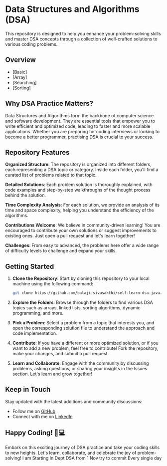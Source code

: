 # Data Structures and Algorithms (DSA)

This repository is designed to help you enhance your problem-solving skills and master DSA concepts through a collection of well-crafted solutions to various coding problems.
## Overview
- [Basic]
- [Array]
- [Searching]
- [Sorting]
## Why DSA Practice Matters?

Data Structures and Algorithms form the backbone of computer science and software development. They are essential tools that empower you to write efficient and optimized code, leading to faster and more scalable applications. Whether you are preparing for coding interviews or looking to become a better programmer, practising DSA is crucial to your success.

## Repository Features

**Organized Structure**: The repository is organized into different folders, each representing a DSA topic or category. Inside each folder, you'll find a curated list of problems related to that topic.

**Detailed Solutions**: Each problem solution is thoroughly explained, with code examples and step-by-step walkthroughs of the thought process behind the solution.

**Time Complexity Analysis**: For each solution, we provide an analysis of its time and space complexity, helping you understand the efficiency of the algorithms.

**Contributions Welcome**: We believe in community-driven learning! You are encouraged to contribute your own solutions or suggest improvements to existing ones. Just open a pull request and let's learn together!

**Challenges**: From easy to advanced, the problems here offer a wide range of difficulty levels to challenge and expand your skills.

## Getting Started

1. **Clone the Repository**: Start by cloning this repository to your local machine using the following command:

      ```bash
      git clone https://github.com/balaji-sivasakthi/self-learn-dsa-java.git
      ```

2. **Explore the Folders**: Browse through the folders to find various DSA topics such as arrays, linked lists, sorting algorithms, dynamic programming, and more.

3. **Pick a Problem**: Select a problem from a topic that interests you, and open the corresponding solution file to understand the approach and code implementation.

4. **Contribute**: If you have a different or more optimized solution, or if you want to add a new problem, feel free to contribute! Fork the repository, make your changes, and submit a pull request.

5. **Learn and Collaborate**: Engage with the community by discussing problems, asking questions, or sharing your insights in the Issues section. Let's learn and grow together!

## Keep in Touch

Stay updated with the latest additions and community discussions:

- Follow me on [GitHub](https://github.com/balaji-sivasakthi)
- Connect with me on [LinkedIn](https://www.linkedin.com/in/balajisivasakthi)

## Happy Coding! 🚀💻

Embark on this exciting journey of DSA practice and take your coding skills to new heights. Let's learn, collaborate, and celebrate the joy of problem-solving!
I am Starting In Dept DSA from  1 Nov try to commit  Every single day
